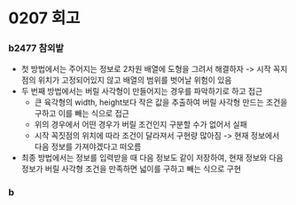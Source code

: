 # 0207 회고
### b2477 참외밭
- 첫 방법에서는 주어지는 정보로 2차원 배열에 도형을 그려서 해결하자 -> 시작 꼭지점의 위치가 고정되어있지 않고 배열의 범위를 벗어날 위험이 있음
- 두 번째 방법에서는 버릴 사각형이 만들어지는 경우를 파악하기로 하고 접근
    - 큰 육각형의 width, height보다 작은 값을 추출하여 버릴 사각형 만드는 조건을 구하고 이를 빼는 식으로 접근
    - 위의 경우에서 어떤 경우가 버릴 조건인지 구분할 수가 없어서 실패
    - 시작 꼭짓점의 위치에 따라 조건이 달라져서 구현량 많아짐 -> 현재 정보에서 다음 정보를 가져야겠다고 떠오름
- 최종 방법에서는 정보를 입력받을 때 다음 정보도 같이 저장하여, 현재 정보와 다음 정보가 버릴 사각형 조건을 만족하면 넓이를 구하고 빼는 식으로 구현

### b
